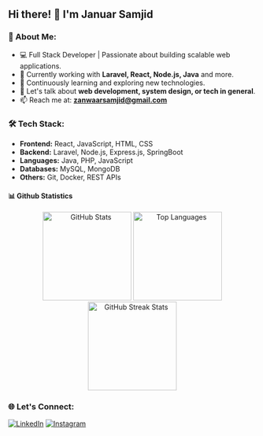## Hi there! 👋 I'm Januar Samjid

### 🚀 About Me:
- 💻 Full Stack Developer | Passionate about building scalable web applications.
- 🔭 Currently working with **Laravel, React, Node.js, Java** and more.
- 🌱 Continuously learning and exploring new technologies.
- 💬 Let's talk about **web development, system design, or tech in general**.
- 📫 Reach me at: **zanwaarsamjid@gmail.com**

### 🛠️ Tech Stack:
- **Frontend:** React, JavaScript, HTML, CSS
- **Backend:** Laravel, Node.js, Express.js, SpringBoot
- **Languages:** Java, PHP, JavaScript
- **Databases:** MySQL, MongoDB
- **Others:** Git, Docker, REST APIs

#### 📊 Github Statistics

<div align="center">
  <img height="180em" src="https://github-readme-stats.vercel.app/api?username=zanwaar&show_icons=true&locale=en&theme=transparent" alt="GitHub Stats" />
  <img height="180em" src="https://github-readme-stats.vercel.app/api/top-langs/?username=zanwaar&layout=compact&theme=transparent" alt="Top Languages" />
  <img height="180em" src="https://github-readme-streak-stats.herokuapp.com/?user=zanwaar&theme=transparent" alt="GitHub Streak Stats" />
</div>


### 🌐 Let's Connect:
[![LinkedIn](https://img.shields.io/badge/LinkedIn-0A66C2?style=for-the-badge&logo=linkedin&logoColor=white)](https://linkedin.com/in/januar-samjid)
[![Instagram](https://img.shields.io/badge/Instagram-E4405F?style=for-the-badge&logo=instagram&logoColor=white)](https://www.instagram.com/batukel.dev/)


